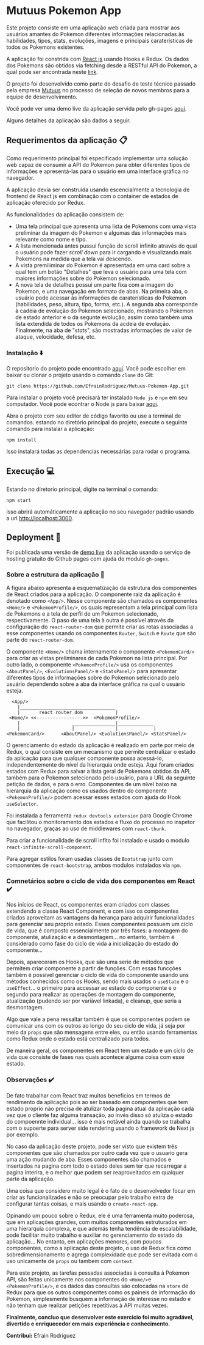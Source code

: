 # Mutuus Pokemon App

Este projeto consiste em uma aplicação web criada para mostrar aos usuários amantes do Pokemon diferentes informações relacionadas às habilidades, tipos, stats, evoluções, imagens e principais caraterísticas de todos os Pokemons existentes.

A aplicação foi constrida com [React js](https://reactjs.org/) usando Hooks e Redux. Os dados dos Pokemons são obtidos via fetching desde a RESTful API do Pokemon, a qual pode ser encontrada neste [link](https://pokeapi.co/).

O projeto foi desenvolvido como parte do desafio de teste técnico passado pela empresa [Mutuus](https://www.mutuus.net/) no processo de seleção de novos membros para a equipe de desenvolvimento.

Você pode ver uma demo live da aplicação servida pelo gh-pages [aqui](https://efrainrodriguez.github.io/Mutuus-Pokemon-App).

Alguns detalhes da aplicação são dados a seguir.

## Requerimentos da aplicação :clipboard:

Como requerimento principal foi especificado implementar uma solução web capaz de consumir a API do Pokemon para obter diferentes tipos de informações e apresentá-las para o usuário em uma interface gráfica no navegador.

A aplicação devia ser construida usando escencialmente a tecnologia de frontend de React js em combinação com o container de estados de aplicação oferecido por Redux.

As funcionalidades da aplicação consistem de:

- Uma tela principal que apresenta uma lista de Pokemons com uma vista preliminar da imagem do Pokemon e algumas das informações mais relevante como nome e tipo.
- A lista mencionada antes pussui função de scroll infinito através do qual o usuário pode fazer _scroll down_ para ir cargando e visualizando mais Pokemons na medida que a tela vai descendo.
- A vista premiliminar do Pokemon é apresentada em uma card sobre a qual tem um botão "Detalhes" que leva o usuário para uma tela com maiores informações sobre do Pokemon selecionado.
- A nova tela de detalhes possui um parte fixa com a imagem do Pokemon, e uma navegação em formato de abas. Na primeira aba, o usuário pode acessar às informações de caraterísticas do Pokemon (habilidades, peso, altura, tipo, forma, etc.). A segunda aba corresponde à cadeia de evolução do Pokemon selecionado, mostrando o Pokemon de estado anterior e o da segunte evolução, assim como também uma lista extendida de todos os Pokemons da acdeia de evolução. Finalmente, na aba de "_stats_", são mostradas informações de valor de ataque, velocidade, defesa, etc.

### Instalação :arrow_down:

O repositorio do projeto pode encontrado [aqui](https://github.com/EfrainRodriguez/Mutuus-Pokemon-App.git). Você pode escolher em baixar ou clonar o projeto usando o comando `clone` do Git:

```console
git clone https://github.com/EfrainRodriguez/Mutuus-Pokemon-App.git
```

Para instalar o projeto você precisará ter instalado `Node js` e `npm` em seu computador. Você pode econtrar o Node js para baixar [aqui](https://nodejs.org/en/).

Abra o projeto com seu editor de código favorito ou use a terminal de comandos. estando no diretório principal do projeto, execute o seguinte comando para instalar a aplicação:

```console
npm install
```

Isso instalará todas as dependencias necessárias para rodar o programa.

## Execução :computer:

Estando no diretorio principal, digite na terminal o comando:

`npm start`

isso abrirá automáticamente a aplicação no seu navegador padrão usando a url [http://localhost:3000](http://localhost:3000).

## Deployment :rocket:

Foi publicada uma versão de [demo live](https://efrainrodriguez.github.io/profile) da aplicação usando o serviço de hosting gratuito do Github pages com ajuda do modulo `gh-pages`.

### Sobre a estrutura da aplicação :hammer:

A figura abaixo apresenta a esquematização da estrutura dos componentes de React criados para a aplicação. O componente raiz da aplicação é denotado como `<App/>`. Nesse componente são chamados os componentes `<Home/>` e `<PokemonProfile/>`, os quais representam a tela principal com lista de Pokemons e a tela de perfil de um Pokemon selecionado, respectivamente. O paso de uma tela à outra é possível através da configuração do `react-router-dom` que permite criar as rotas associadas a esse componentes usando os componentes `Router`, `Switch` e `Route` que são parte do `react-router-dom`.

O componente `<Home/>` chama internamente o componente `<PokemonCard/>` para criar as vistas preliminares de cada Pokemon na lista principal. Por outro lado, o componente `<PokemonProfile/>` usa os componentes `<AboutPanel/>`, `<EvolutionsPanel/>` e `<StatsPanel/>` para apresentar diferentes tipos de informações sobre do Pokemon selecionado pelo usuário dependendo sobre a aba da interface gráfica na qual o usuário esteja.

      <App/>
        |___________________________________
        |       react router dom            |
     <Home/> <<----------------->>  <PokemonProfile/>
        |                   ________________|_____________
        |                   |               |             |
    <PokemonCard/>      <AboutPanel/> <EvolutionsPanel/> <StatsPanel/>

O gerenciamento do estado da aplicação é realizado em parte por meio de Redux, o qual consiste em um mecanismo que permite centralizar o estado da aplicação para que qualquer componente possa acessá-lo, independentemente do nível da hierarquia onde esteja. Aqui foram criados estados com Redux para salvar a lista geral de Pokemons obtidos da API, também para o Pokemon selecionado pelo usuário, para a URL da seguinte petição de dados, e para o erro. Componentes de um nível baixo na hierarquia da aplicação como os usados dentro do componente `<PokemonProfile/>` podem acessar esses estados com ajuda do Hook `useSelector`.

Foi instalada a ferramenta `redux devtools extension` para Google Chrome que facilitou o monitoramento dos estados e fluxo do processo no inspetor no navegador, graças ao uso de middlewares com `react-thunk`.

Para criar a funcionalidade de scroll infito foi instalado e usado o modulo `react-infinite-scroll-component`. 

Para agregar estilos foram usadas classes de `Bootstrap` junto com componentes de `react-bootstrap`, ambos modulos instalados via `npm`.

### Comnetários sobre o ciclo de vida dos componentes em React :heavy_check_mark:

Nos inícios de React, os componentes eram criados com classes extendendo a classe React Component, e com isso os componentes criados aproveitam as vantagens da herança para adquirir funcionalidades para gerenciar seu proprio estado. Esses componentes possuem um ciclo de vida, que é composto essencialmente por três fases: a montagem do componente, atulização e a desmontagem... no entanto, também é considerado como fase do ciclo de vida a inicialização do estado do componente...

Depois, apareceram os Hooks, que são uma serie de métodos que permitem criar componente a partir de funções. Com essas funcções também é possível gerenciar o ciclo de vida do componente usando uns métodos conhecidos como os Hooks, sendo mais usados o `useState` e o `useEffect`... o primeiro para accessar ao estado do componente e o segundo para realizar as operações de montagem do componente, atualização (pudendo ser por variável linkada), e cleanup, que seria a desmontagem.

Algo que vale a pena ressaltar também é que os componentes podem se comunicar uns com os outros ao longo do seu ciclo de vida, já seja por meio da `props` que são mensagens entre eles, ou então usando ferramentas como Redux onde o estado está centralizado para todos.

De maneira geral, os componentes em React tem um estado e um ciclo de vida que consiste de fases nas quais acontece alguma coisa com esse estado.

### Observações :heavy_check_mark:

De fato trabalhar com React traz muitos beneficios em termos de rendimento da aplicação pois ao ser baseado em componentes que tem estado proprio não precisa de atulizar toda pagina atual da aplicação cada vez que o cliente faz alguma transação, ao invés disso só atuliza o estado do compoennte individual... isso é mais notável ainda quando se trabalha com o supoerte para server side rendering usando o framework de Next js por exemplo.

No caso da aplicação deste projeto, pode ser visto que existem três componentes que são chamados por outro cada vez que o usuario gera uma ação mudando de aba. Esses componentes são chamados e insertados na pagina com todo o estado deles sem ter que recarregar a pagina interira, e o melhor que podem ser reaproveitados em qualquer parte da aplicação.

Uma coisa que considero muito legal é o fato de o desenvolvedor focar em criar as funcionalizades e não se preocupar pelo trabalho extra de configurar tantas coisas, e mais usando o `create-react-app`.

Opinando um pouco sobre o Redux, ele é uma ferramenta muito poderosa, que em aplicações grandes, com muitos componentes estruturados em uma hierarquia complexa, e que además tenha tendência de escalabilidade, pode facilitar muito trabalho e auxiliar no gerenciamento do estado da aplicação... No entanto, em aplicações menores, com poucos componentes, como a aplicação deste projeto, o uso de Redux fica como sobredimensionamento e agrega complexidade que pode ser evitada com o uso unicamente de `props` ou tambem com `context`.

Para este projeto, as tarefas pessadas associadas à consulta à Pokemon API, são feitas unicamente nos componentes do `<Home/>`e `<PokemonProfile/>`, e os dados das consultas são colocadas na `store` de Redux para que os outros componentes como os paineis de informação do Pokemon, simplesmente busquem a informação de interesse no estado e não tenham que realizar petições repetitivas à API muitas vezes.

**Finalmente, concluo que desenvolver este exercicio foi muito agradável, divertido e enriquecedor em mais experiência e conhecimento.**


**Contribui:** Efrain Rodriguez
